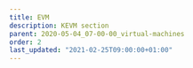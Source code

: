 ```yaml
---
title: EVM
description: KEVM section
parent: 2020-05-04_07-00-00_virtual-machines
order: 2
last_updated: "2021-02-25T09:00:00+01:00"
---
```

